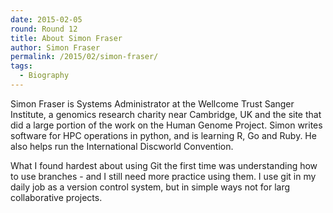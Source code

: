```yaml
---
date: 2015-02-05
round: Round 12
title: About Simon Fraser
author: Simon Fraser
permalink: /2015/02/simon-fraser/
tags:
  - Biography
---
```

Simon Fraser is Systems Administrator at the Wellcome Trust Sanger Institute,
a genomics research charity near Cambridge, UK and the site that did a
large portion of the work on the Human Genome Project. Simon writes 
software for HPC operations in python, and is learning R, Go and Ruby.
He also helps run the International Discworld Convention. 

What I found hardest about using Git the first time was understanding
how to use branches - and I still need more practice using them. I use
git in my daily job as a version control system, but in simple ways not
for larg collaborative projects.
